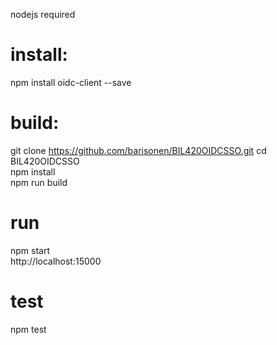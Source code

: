 nodejs required <br />

# install:
npm install oidc-client --save	<br />


# build:
git clone https://github.com/barisonen/BIL420OIDCSSO.git
cd BIL420OIDCSSO <br />
npm install	<br />
npm run build	<br />

# run
npm start	<br />
http://localhost:15000	<br />

# test
npm test	<br />